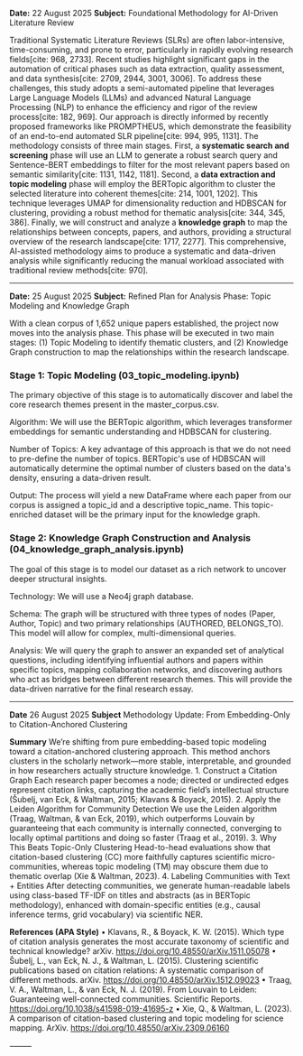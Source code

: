 **Date:** 22 August 2025
**Subject:** Foundational Methodology for AI-Driven Literature Review

Traditional Systematic Literature Reviews (SLRs) are often labor-intensive, time-consuming, and prone to error, particularly in rapidly evolving research fields[cite: 968, 2733]. Recent studies highlight significant gaps in the automation of critical phases such as data extraction, quality assessment, and data synthesis[cite: 2709, 2944, 3001, 3006]. To address these challenges, this study adopts a semi-automated pipeline that leverages Large Language Models (LLMs) and advanced Natural Language Processing (NLP) to enhance the efficiency and rigor of the review process[cite: 182, 969].
Our approach is directly informed by recently proposed frameworks like PROMPTHEUS, which demonstrate the feasibility of an end-to-end automated SLR pipeline[cite: 994, 995, 1131]. The methodology consists of three main stages. First, a **systematic search and screening** phase will use an LLM to generate a robust search query and Sentence-BERT embeddings to filter for the most relevant papers based on semantic similarity[cite: 1131, 1142, 1181]. Second, a **data extraction and topic modeling** phase will employ the BERTopic algorithm to cluster the selected literature into coherent themes[cite: 214, 1001, 1202]. This technique leverages UMAP for dimensionality reduction and HDBSCAN for clustering, providing a robust method for thematic analysis[cite: 344, 345, 386]. Finally, we will construct and analyze a **knowledge graph** to map the relationships between concepts, papers, and authors, providing a structural overview of the research landscape[cite: 1717, 2277]. This comprehensive, AI-assisted methodology aims to produce a systematic and data-driven analysis while significantly reducing the manual workload associated with traditional review methods[cite: 970].

---

**Date:** 25 August 2025
**Subject:** Refined Plan for Analysis Phase: Topic Modeling and Knowledge Graph

With a clean corpus of 1,652 unique papers established, the project now moves into the analysis phase. This phase will be executed in two main stages: (1) Topic Modeling to identify thematic clusters, and (2) Knowledge Graph construction to map the relationships within the research landscape.

### Stage 1: Topic Modeling (03_topic_modeling.ipynb)
The primary objective of this stage is to automatically discover and label the core research themes present in the master_corpus.csv.

Algorithm: We will use the BERTopic algorithm, which leverages transformer embeddings for semantic understanding and HDBSCAN for clustering.

Number of Topics: A key advantage of this approach is that we do not need to pre-define the number of topics. BERTopic's use of HDBSCAN will automatically determine the optimal number of clusters based on the data's density, ensuring a data-driven result.

Output: The process will yield a new DataFrame where each paper from our corpus is assigned a topic_id and a descriptive topic_name. This topic-enriched dataset will be the primary input for the knowledge graph.

### Stage 2: Knowledge Graph Construction and Analysis (04_knowledge_graph_analysis.ipynb)
The goal of this stage is to model our dataset as a rich network to uncover deeper structural insights.

Technology: We will use a Neo4j graph database.

Schema: The graph will be structured with three types of nodes (Paper, Author, Topic) and two primary relationships (AUTHORED, BELONGS_TO). This model will allow for complex, multi-dimensional queries.

Analysis: We will query the graph to answer an expanded set of analytical questions, including identifying influential authors and papers within specific topics, mapping collaboration networks, and discovering authors who act as bridges between different research themes. This will provide the data-driven narrative for the final research essay.

---
**Date** 26 August 2025
**Subject** Methodology Update: From Embedding-Only to Citation-Anchored Clustering

**Summary**
We’re shifting from pure embedding-based topic modeling toward a citation-anchored clustering approach. This method anchors clusters in the scholarly network—more stable, interpretable, and grounded in how researchers actually structure knowledge.
	1.	Construct a Citation Graph
Each research paper becomes a node; directed or undirected edges represent citation links, capturing the academic field’s intellectual structure (Šubelj, van Eck, & Waltman, 2015; Klavans & Boyack, 2015).
	2.	Apply the Leiden Algorithm for Community Detection
We use the Leiden algorithm (Traag, Waltman, & van Eck, 2019), which outperforms Louvain by guaranteeing that each community is internally connected, converging to locally optimal partitions and doing so faster (Traag et al., 2019).
	3.	Why This Beats Topic-Only Clustering
Head-to-head evaluations show that citation-based clustering (CC) more faithfully captures scientific micro-communities, whereas topic modeling (TM) may obscure them due to thematic overlap (Xie & Waltman, 2023).
	4.	Labeling Communities with Text + Entities
After detecting communities, we generate human-readable labels using class-based TF-IDF on titles and abstracts (as in BERTopic methodology), enhanced with domain-specific entities (e.g., causal inference terms, grid vocabulary) via scientific NER.

**References (APA Style)**
	•	Klavans, R., & Boyack, K. W. (2015). Which type of citation analysis generates the most accurate taxonomy of scientific and technical knowledge? arXiv. https://doi.org/10.48550/arXiv.1511.05078
	•	Šubelj, L., van Eck, N. J., & Waltman, L. (2015). Clustering scientific publications based on citation relations: A systematic comparison of different methods. arXiv. https://doi.org/10.48550/arXiv.1512.09023
	•	Traag, V. A., Waltman, L., & van Eck, N. J. (2019). From Louvain to Leiden: Guaranteeing well-connected communities. Scientific Reports. https://doi.org/10.1038/s41598-019-41695-z
	•	Xie, Q., & Waltman, L. (2023). A comparison of citation-based clustering and topic modeling for science mapping. ArXiv. https://doi.org/10.48550/arXiv.2309.06160

⸻